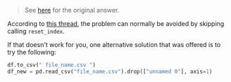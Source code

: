 
> See [here](https://stackoverflow.com/a/72669566/6456163) for the original answer.

According to [this thread](https://github.com/pandas-dev/pandas/issues/26042), the problem can normally be avoided by skipping calling `reset_index`.

If that doesn't work for you, one alternative solution that was offered is to try the following:

```python
df.to_csv(" file_name.csv ")
df_new = pd.read_csv("file_name.csv").drop(["unnamed 0"], axis=1)
```
